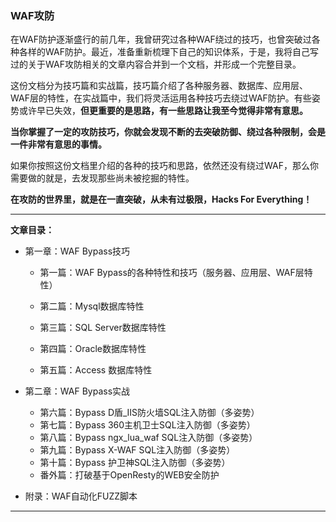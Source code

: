 ### WAF攻防

在WAF防护逐渐盛行的前几年，我曾研究过各种WAF绕过的技巧，也曾突破过各种各样的WAF防护。最近，准备重新梳理下自己的知识体系，于是，我将自己写过的关于WAF攻防相关的文章内容合并到一个文档，并形成一个完整目录。

这份文档分为技巧篇和实战篇，技巧篇介绍了各种服务器、数据库、应用层、WAF层的特性，在实战篇中，我们将灵活运用各种技巧去绕过WAF防护。有些姿势或许早已失效，**但更重要的是思路，有一些思路让我至今觉得非常有意思。**

**当你掌握了一定的攻防技巧，你就会发现不断的去突破防御、绕过各种限制，会是一件非常有意思的事情。**

如果你按照这份文档里介绍的各种的技巧和思路，依然还没有绕过WAF，那么你需要做的就是，去发现那些尚未被挖掘的特性。

**在攻防的世界里，就是在一直突破，从未有过极限，Hacks For Everything！**

------

**文章目录：**

- 第一章：WAF Bypass技巧

  - 第一篇：WAF Bypass的各种特性和技巧（服务器、应用层、WAF层特性）

  - 第二篇：Mysql数据库特性
  - 第三篇：SQL Server数据库特性
  - 第四篇：Oracle数据库特性
  - 第五篇：Access 数据库特性

- 第二章：WAF Bypass实战

  - 第六篇：Bypass D盾_IIS防火墙SQL注入防御（多姿势）
  - 第七篇：Bypass 360主机卫士SQL注入防御（多姿势）
  - 第八篇：Bypass ngx_lua_waf SQL注入防御（多姿势）
  - 第九篇：Bypass X-WAF SQL注入防御（多姿势）
  - 第十篇：Bypass 护卫神SQL注入防御（多姿势）
  - 番外篇：打破基于OpenResty的WEB安全防护

- 附录：WAF自动化FUZZ脚本

------

